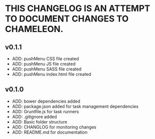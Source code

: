 # THIS CHANGELOG IS AN ATTEMPT TO DOCUMENT CHANGES TO CHAMELEON.

## v0.1.1
 - ADD: pushMenu CSS file created
 - ADD: pushMenu JS file created
 - ADD: pushMenu SASS file created
 - ADD: pushMenu index.html file created

## v0.1.0
 - ADD: bower dependencies added
 - ADD: package.json added for task management dependencies
 - ADD: Gruntfile.js for task runners
 - ADD: .gitignore added
 - ADD: Basic folder structure
 - ADD: CHANGLOG for monitoring changes
 - ADD: README.md for documentation